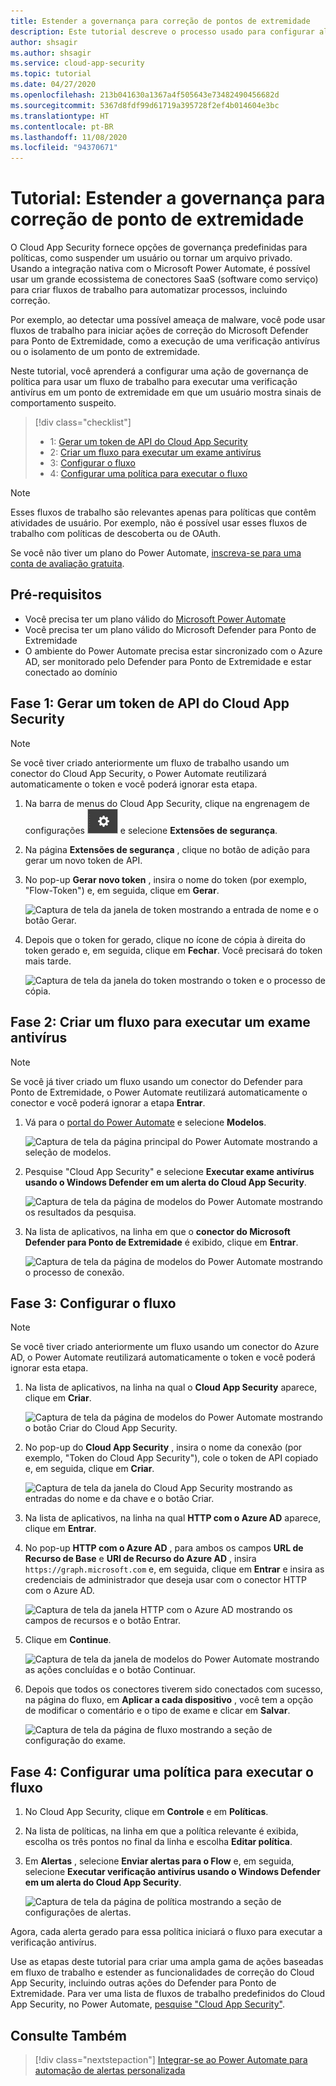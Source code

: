 ```yaml
---
title: Estender a governança para correção de pontos de extremidade
description: Este tutorial descreve o processo usado para configurar alertas de política do Microsoft Cloud App Security a fim de disparar fluxos de trabalho do Microsoft Power Automate e executar ações de correção do Microsoft Defender para Ponto de Extremidade.
author: shsagir
ms.author: shsagir
ms.service: cloud-app-security
ms.topic: tutorial
ms.date: 04/27/2020
ms.openlocfilehash: 213b041630a1367a4f505643e73482490456682d
ms.sourcegitcommit: 5367d8fdf99d61719a395728f2ef4b014604e3bc
ms.translationtype: HT
ms.contentlocale: pt-BR
ms.lasthandoff: 11/08/2020
ms.locfileid: "94370671"
---
```

# <a name="tutorial-extend-governance-to-endpoint-remediation"></a>Tutorial: Estender a governança para correção de ponto de extremidade

O Cloud App Security fornece opções de governança predefinidas para políticas, como suspender um usuário ou tornar um arquivo privado. Usando a integração nativa com o Microsoft Power Automate, é possível usar um grande ecossistema de conectores SaaS (software como serviço) para criar fluxos de trabalho para automatizar processos, incluindo correção.

Por exemplo, ao detectar uma possível ameaça de malware, você pode usar fluxos de trabalho para iniciar ações de correção do Microsoft Defender para Ponto de Extremidade, como a execução de uma verificação antivírus ou o isolamento de um ponto de extremidade.

Neste tutorial, você aprenderá a configurar uma ação de governança de política para usar um fluxo de trabalho para executar uma verificação antivírus em um ponto de extremidade em que um usuário mostra sinais de comportamento suspeito.

> [!div class="checklist"]
>
> * 1: [Gerar um token de API do Cloud App Security](#generate-token)
> * 2: [Criar um fluxo para executar um exame antivírus](#create-flow)
> * 3: [Configurar o fluxo](#configure-flow)
> * 4: [Configurar uma política para executar o fluxo](#configure-policy)

> [!NOTE]
> Esses fluxos de trabalho são relevantes apenas para políticas que contêm atividades de usuário. Por exemplo, não é possível usar esses fluxos de trabalho com políticas de descoberta ou de OAuth.

Se você não tiver um plano do Power Automate, [inscreva-se para uma conta de avaliação gratuita](https://flow.microsoft.com/pricing).

## <a name="prerequisites"></a>Pré-requisitos

* Você precisa ter um plano válido do [Microsoft Power Automate](https://flow.microsoft.com/pricing)
* Você precisa ter um plano válido do Microsoft Defender para Ponto de Extremidade
* O ambiente do Power Automate precisa estar sincronizado com o Azure AD, ser monitorado pelo Defender para Ponto de Extremidade e estar conectado ao domínio

## <a name="phase-1-generate-a-cloud-app-security-api-token"></a>Fase 1: Gerar um token de API do Cloud App Security<a name="generate-token"></a>

> [!NOTE]
> Se você tiver criado anteriormente um fluxo de trabalho usando um conector do Cloud App Security, o Power Automate reutilizará automaticamente o token e você poderá ignorar esta etapa.

1. Na barra de menus do Cloud App Security, clique na engrenagem de configurações ![ícone de configurações](media/settings-icon.png "Ícone de configurações") e selecione **Extensões de segurança**.

1. Na página **Extensões de segurança** , clique no botão de adição para gerar um novo token de API.
1. No pop-up **Gerar novo token** , insira o nome do token (por exemplo, "Flow-Token") e, em seguida, clique em **Gerar**.

    ![Captura de tela da janela de token mostrando a entrada de nome e o botão Gerar.](media/tutorial-flow-token-generate.png)
1. Depois que o token for gerado, clique no ícone de cópia à direita do token gerado e, em seguida, clique em **Fechar**. Você precisará do token mais tarde.

    ![Captura de tela da janela do token mostrando o token e o processo de cópia.](media/tutorial-flow-token-copy.png)

## <a name="phase-2-create-a-flow-to-run-an-antivirus-scan"></a>Fase 2: Criar um fluxo para executar um exame antivírus<a name="create-flow"></a>

> [!NOTE]
> Se você já tiver criado um fluxo usando um conector do Defender para Ponto de Extremidade, o Power Automate reutilizará automaticamente o conector e você poderá ignorar a etapa **Entrar**.

1. Vá para o [portal do Power Automate](https://flow.microsoft.com/) e selecione **Modelos**.

    ![Captura de tela da página principal do Power Automate mostrando a seleção de modelos.](media/tutorial-flow-templates.png)

1. Pesquise "Cloud App Security" e selecione **Executar exame antivírus usando o Windows Defender em um alerta do Cloud App Security**.

    ![Captura de tela da página de modelos do Power Automate mostrando os resultados da pesquisa.](media/tutorial-flow-templates-search.png)

1. Na lista de aplicativos, na linha em que o **conector do Microsoft Defender para Ponto de Extremidade** é exibido, clique em **Entrar**.

    ![Captura de tela da página de modelos do Power Automate mostrando o processo de conexão.](media/tutorial-flow-templates-signin.png)

## <a name="phase-3-configure-the-flow"></a>Fase 3: Configurar o fluxo<a name="configure-flow"></a>

> [!NOTE]
> Se você tiver criado anteriormente um fluxo usando um conector do Azure AD, o Power Automate reutilizará automaticamente o token e você poderá ignorar esta etapa.

1. Na lista de aplicativos, na linha na qual o **Cloud App Security** aparece, clique em **Criar**.

    ![Captura de tela da página de modelos do Power Automate mostrando o botão Criar do Cloud App Security.](media/tutorial-flow-templates-create.png)

1. No pop-up do **Cloud App Security** , insira o nome da conexão (por exemplo, "Token do Cloud App Security"), cole o token de API copiado e, em seguida, clique em **Criar**.

    ![Captura de tela da janela do Cloud App Security mostrando as entradas do nome e da chave e o botão Criar.](media/tutorial-flow-templates-create-window.png)

1. Na lista de aplicativos, na linha na qual **HTTP com o Azure AD** aparece, clique em **Entrar**.

1. No pop-up **HTTP com o Azure AD** , para ambos os campos **URL de Recurso de Base** e **URI de Recurso do Azure AD** , insira `https://graph.microsoft.com` e, em seguida, clique em **Entrar** e insira as credenciais de administrador que deseja usar com o conector HTTP com o Azure AD.

    ![Captura de tela da janela HTTP com o Azure AD mostrando os campos de recursos e o botão Entrar.](media/tutorial-flow-templates-azure.png)

1. Clique em **Continue**.

    ![Captura de tela da janela de modelos do Power Automate mostrando as ações concluídas e o botão Continuar.](media/tutorial-flow-templates-continue.png)

1. Depois que todos os conectores tiverem sido conectados com sucesso, na página do fluxo, em **Aplicar a cada dispositivo** , você tem a opção de modificar o comentário e o tipo de exame e clicar em **Salvar**.

    ![Captura de tela da página de fluxo mostrando a seção de configuração do exame.](media/tutorial-flow-templates-scan.png)

## <a name="phase-4-configure-a-policy-to-run-the-flow"></a>Fase 4: Configurar uma política para executar o fluxo<a name="configure-policy"></a>

1. No Cloud App Security, clique em **Controle** e em **Políticas**.

1. Na lista de políticas, na linha em que a política relevante é exibida, escolha os três pontos no final da linha e escolha **Editar política**.

1. Em **Alertas** , selecione **Enviar alertas para o Flow** e, em seguida, selecione **Executar verificação antivírus usando o Windows Defender em um alerta do Cloud App Security**.

    ![Captura de tela da página de política mostrando a seção de configurações de alertas.](media/tutorial-flow-templates-alerts.png)

Agora, cada alerta gerado para essa política iniciará o fluxo para executar a verificação antivírus.

Use as etapas deste tutorial para criar uma ampla gama de ações baseadas em fluxo de trabalho e estender as funcionalidades de correção do Cloud App Security, incluindo outras ações do Defender para Ponto de Extremidade. Para ver uma lista de fluxos de trabalho predefinidos do Cloud App Security, no Power Automate, [pesquise "Cloud App Security"](https://go.microsoft.com/fwlink/?linkid=2102574).

## <a name="see-also"></a>Consulte Também

> [!div class="nextstepaction"]
> [Integrar-se ao Power Automate para automação de alertas personalizada](flow-integration.md)
